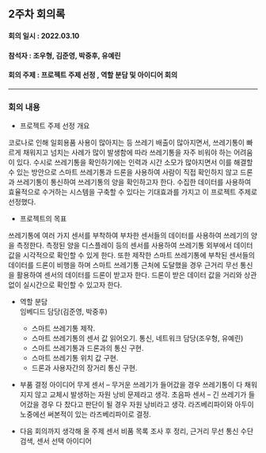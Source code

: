 <h2>2주차 회의록</h2>
<h4>회의 일시 : 2022.03.10</h4>
<h4>참석자 : 조우형, 김준영, 박중후, 유예린</h4>
<h4>회의 주제 :  프로젝트 주제 선정 , 역할 분담 및 아이디어 회의</h4>

----------------------------------------------------------
<h3>회의 내용</h3>

- 프로젝트 주제 선정 개요
     
 코로나로 인해 일회용품 사용이 많아지는 등 쓰레기 배출이 많아지면서, 쓰레기통이 빠르게 채워지고 넘치는 사례가 많이 발생함에 따라 쓰레기통을 자주 비워야 하는 어려움이 있다. 수시로 쓰레기통을 확인하기에는 인력과 시간 소모가 많아지면서 이를 해결할 수 있는 방안으로 스마트 쓰레기통과 드론을 사용하여 사람이 직접 확인하지 않고 드론과 쓰레기통이 통신하여 쓰레기통의 양을 확인하고자 한다.
수집한 데이터를 사용하여 효율적으로 수거하는 시스템을 구축할 수 있다는 기대효과를 가지고 이 프로젝트 주제로 선정했다.
 
- 프로젝트의 목표 

 쓰레기통에 여러 가지 센서를 부착하여 부차한 센서들의 데이터를 사용하여 쓰레기의 양을 측정한다. 측정된 양을 디스플레이 등의 센서를 사용하여 쓰레기통 외부에서 데이터 값을 시각적으로 확인할 수 있게 한다.
 또한 제작한 스마트 쓰레기통에 부착된 센서들의 데이터를 드론이 비행을 하며 스마트 쓰레기통 근처에 도달했을 경우 근거리 무선 통신을 활용하여 센서의 데이터를 드론이 받고자 한다. 드론이 받은 데이터 값을 거리와 상관없이 실시간으로 확인할 수 있고자 한다.

- 역할 분담   
  임베디드 담당(김준영, 박중후)
   - 스마트 쓰레기통 제작.
   - 스마트 쓰레기통의 센서 값 읽어오기.
  통신, 네트워크 담당(조우형, 유예린)
   - 스마트 쓰레기통과 드론과의 통신 구현.
   - 스마트 쓰레기통 위치 값 구현.
   - 드론과 사용자간의 장거리 통신 구현.

- 부품 결정 아이디어
  무게 센서 – 무거운 쓰레기가 들어갔을 경우 쓰레기통이 다 채워지지 않고 교체시 발생하는 자원 낭비 문제라고 생각.
  초음파 센서 – 긴 쓰레기가 들어갔을 경우 다 찼다고 판단이 될 경우 자원 낭비라고 생각.
  라즈베리파이와 아두이노중에선 써본적이 있는 라즈베리파이로 결정.

- 다음 회의까지 생각해 올 주제
  센서 비품 목록 조사 후 정리, 근거리 무선 통신 수단 검색, 센서 선택 아이디어
  
